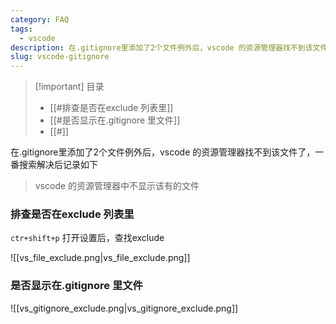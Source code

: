 ```yaml
---
category: FAQ
tags:
  - vscode
description: 在.gitignore里添加了2个文件例外后，vscode 的资源管理器找不到该文件了，一番搜索解决后记录如下
slug: vscode-gitignore
---
```

> [!important] 目录
> 
> - [[#排查是否在exclude 列表里]]
> - [[#是否显示在.gitignore 里文件]]
> - [[#]]

在.gitignore里添加了2个文件例外后，vscode 的资源管理器找不到该文件了，一番搜索解决后记录如下

> vscode 的资源管理器中不显示该有的文件

### 排查是否在exclude 列表里

`ctr+shift+p` 打开设置后，查找exclude

![[vs_file_exclude.png|vs_file_exclude.png]]

### 是否显示在.gitignore 里文件

![[vs_gitignore_exclude.png|vs_gitignore_exclude.png]]

  

###
